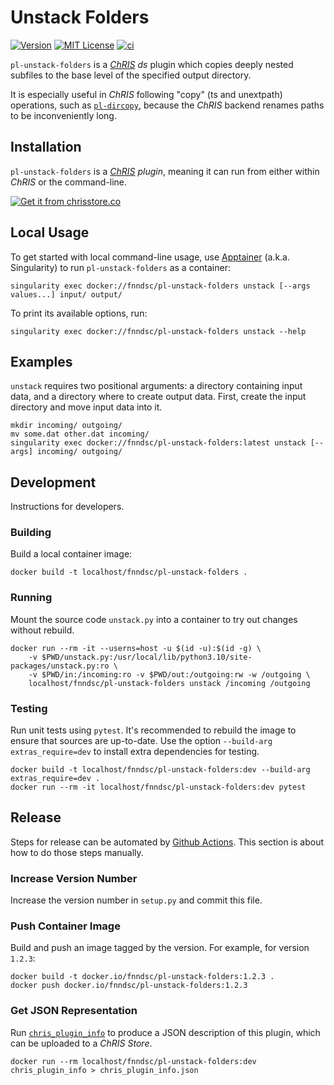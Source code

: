 # Unstack Folders

[![Version](https://img.shields.io/docker/v/fnndsc/pl-unstack-folders?sort=semver)](https://hub.docker.com/r/fnndsc/pl-unstack-folders)
[![MIT License](https://img.shields.io/github/license/fnndsc/pl-unstack-folders)](https://github.com/FNNDSC/pl-unstack-folders/blob/main/LICENSE)
[![ci](https://github.com/FNNDSC/pl-unstack-folders/actions/workflows/ci.yml/badge.svg)](https://github.com/FNNDSC/pl-unstack-folders/actions/workflows/ci.yml)

`pl-unstack-folders` is a [_ChRIS_](https://chrisproject.org/)
_ds_ plugin which copies deeply nested subfiles to the base level
of the specified output directory.

It is especially useful in _ChRIS_ following "copy" (ts and unextpath) operations,
such as [`pl-dircopy`](https://github.com/FNNDSC/pl-dircopy), because the _ChRIS_
backend renames paths to be inconveniently long.

## Installation

`pl-unstack-folders` is a _[ChRIS](https://chrisproject.org/) plugin_, meaning it can
run from either within _ChRIS_ or the command-line.

[![Get it from chrisstore.co](https://ipfs.babymri.org/ipfs/QmaQM9dUAYFjLVn3PpNTrpbKVavvSTxNLE5BocRCW1UoXG/light.png)](https://chrisstore.co/plugin/pl-unstack-folders)

## Local Usage

To get started with local command-line usage, use [Apptainer](https://apptainer.org/)
(a.k.a. Singularity) to run `pl-unstack-folders` as a container:

```shell
singularity exec docker://fnndsc/pl-unstack-folders unstack [--args values...] input/ output/
```

To print its available options, run:

```shell
singularity exec docker://fnndsc/pl-unstack-folders unstack --help
```

## Examples

`unstack` requires two positional arguments: a directory containing
input data, and a directory where to create output data.
First, create the input directory and move input data into it.

```shell
mkdir incoming/ outgoing/
mv some.dat other.dat incoming/
singularity exec docker://fnndsc/pl-unstack-folders:latest unstack [--args] incoming/ outgoing/
```

## Development

Instructions for developers.

### Building

Build a local container image:

```shell
docker build -t localhost/fnndsc/pl-unstack-folders .
```

### Running

Mount the source code `unstack.py` into a container to try out changes without rebuild.

```shell
docker run --rm -it --userns=host -u $(id -u):$(id -g) \
    -v $PWD/unstack.py:/usr/local/lib/python3.10/site-packages/unstack.py:ro \
    -v $PWD/in:/incoming:ro -v $PWD/out:/outgoing:rw -w /outgoing \
    localhost/fnndsc/pl-unstack-folders unstack /incoming /outgoing
```

### Testing

Run unit tests using `pytest`.
It's recommended to rebuild the image to ensure that sources are up-to-date.
Use the option `--build-arg extras_require=dev` to install extra dependencies for testing.

```shell
docker build -t localhost/fnndsc/pl-unstack-folders:dev --build-arg extras_require=dev .
docker run --rm -it localhost/fnndsc/pl-unstack-folders:dev pytest
```

## Release

Steps for release can be automated by [Github Actions](.github/workflows/ci.yml).
This section is about how to do those steps manually.

### Increase Version Number

Increase the version number in `setup.py` and commit this file.

### Push Container Image

Build and push an image tagged by the version. For example, for version `1.2.3`:

```
docker build -t docker.io/fnndsc/pl-unstack-folders:1.2.3 .
docker push docker.io/fnndsc/pl-unstack-folders:1.2.3
```

### Get JSON Representation

Run [`chris_plugin_info`](https://github.com/FNNDSC/chris_plugin#usage)
to produce a JSON description of this plugin, which can be uploaded to a _ChRIS Store_.

```shell
docker run --rm localhost/fnndsc/pl-unstack-folders:dev chris_plugin_info > chris_plugin_info.json
```

